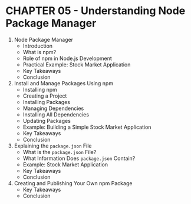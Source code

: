 # CHAPTER 05 - Understanding Node Package Manager
1. Node Package Manager
    - Introduction
    - What is npm?
    - Role of npm in Node.js Development
    - Practical Example: Stock Market Application
    - Key Takeaways
    - Conclusion
2. Install and Manage Packages Using npm
    - Installing npm
    - Creating a Project
    - Installing Packages
    - Managing Dependencies
    - Installing All Dependencies
    - Updating Packages
    - Example: Building a Simple Stock Market Application
    - Key Takeaways
    - Conclusion
3. Explaining the `package.json` File
    - What is the `package.json` File?
    - What Information Does `package.json` Contain?
    - Example: Stock Market Application
    - Key Takeaways
    - Conclusion
4. Creating and Publishing Your Own npm Package
    - Key Takeaways
    - Conclusion
